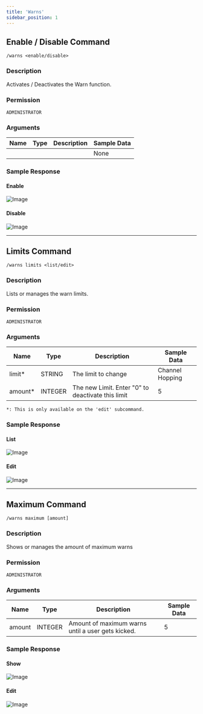 ```yaml
---
title: 'Warns'
sidebar_position: 1
---
```


## Enable / Disable Command
```
/warns <enable/disable>
```

### Description
Activates / Deactivates the Warn function.

### Permission
`ADMINISTRATOR`

### Arguments
| Name | Type | Description | Sample Data |
| ---- | ---- | ----------- | ----------- |
|  |  |  | None |

### Sample Response
#### Enable
![Image](https://cdn.utilbot.co/2021-06-01_1ea7485d-2c8d-4276-8bab-deee875ebe1e.png)

#### Disable
![Image](https://cdn.utilbot.co/2021-06-01_2456e003-8604-4b32-bcf5-461beb46d981.png)

---
## Limits Command
```
/warns limits <list/edit>
```

### Description
Lists or manages the warn limits.

### Permission
`ADMINISTRATOR`

### Arguments
| Name | Type | Description | Sample Data |
| ---- | ---- | ----------- | ----------- |
| limit* | STRING | The limit to change | Channel Hopping |
| amount* | INTEGER | The new Limit. Enter "0" to deactivate this limit | 5 |
`*: This is only available on the 'edit' subcommand.`

### Sample Response
#### List
![Image](https://cdn.utilbot.co/2021-06-01_21571cbe-ac60-42c9-bcb6-be5d4ab46cce.png)

#### Edit
![Image](https://cdn.utilbot.co/2021-06-01_321be69c-2023-4a23-8152-29aef5eb7c62.png)

---
## Maximum Command
```
/warns maximum [amount]
```

### Description
Shows or manages the amount of maximum warns

### Permission
`ADMINISTRATOR`

### Arguments
| Name | Type | Description | Sample Data |
| ---- | ---- | ----------- | ----------- |
| amount | INTEGER | Amount of maximum warns until a user gets kicked. | 5 |

### Sample Response
#### Show
![Image](https://cdn.utilbot.co/2021-06-01_644708bc-12f3-4215-9756-758f41eab026.png)

#### Edit
![Image](https://cdn.utilbot.co/2021-06-01_1e34d10d-2448-43a5-9050-283c49f4bfe8.png)